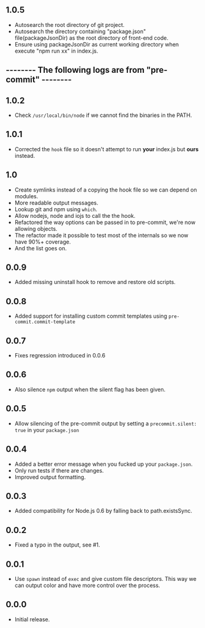 
## 1.0.5
- Autosearch the root directory of git project.
- Autosearch the directory containing "package.json" file(packageJsonDir) as the root directory of front-end code.
- Ensure using packageJsonDir as current working directory when execute "npm run xx" in index.js.

## -------- The following logs are from "pre-commit" --------

## 1.0.2
- Check `/usr/local/bin/node` if we cannot find the binaries in the PATH.

## 1.0.1
- Corrected the `hook` file so it doesn't attempt to run **your** index.js but
  **ours** instead.

## 1.0
- Create symlinks instead of a copying the hook file so we can depend on
  modules.
- More readable output messages.
- Lookup git and npm using `which`.
- Allow nodejs, node and iojs to call the the hook.
- Refactored the way options can be passed in to pre-commit, we're now allowing
  objects.
- The refactor made it possible to test most of the internals so we now have
  90%+ coverage.
- And the list goes on. 

## 0.0.9
- Added missing uninstall hook to remove and restore old scripts.

## 0.0.8
- Added support for installing custom commit templates using `pre-commit.commit-template`

## 0.0.7
- Fixes regression introduced in 0.0.6

## 0.0.6
- Also silence `npm` output when the silent flag has been given.

## 0.0.5
- Allow silencing of the pre-commit output by setting a `precommit.silent: true`
  in your `package.json`

## 0.0.4
- Added a better error message when you fucked up your `package.json`.
- Only run tests if there are changes.
- Improved output formatting.

## 0.0.3
- Added compatibility for Node.js 0.6 by falling back to path.existsSync.

## 0.0.2
- Fixed a typo in the output, see #1.

## 0.0.1
- Use `spawn` instead of `exec` and give custom file descriptors. This way we
  can output color and have more control over the process.

## 0.0.0
- Initial release.
